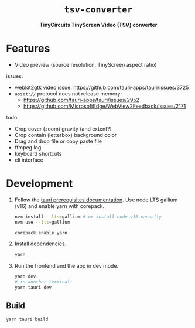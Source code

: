 <div align="center">
  <h1><code>tsv-converter</code></h1>
  <p><strong>TinyCircuits TinyScreen Video (TSV) converter</strong></p>
</div>

# Features

- Video preview (source resolution, TinyScreen aspect ratio)

issues:

- webkit2gtk video issue: https://github.com/tauri-apps/tauri/issues/3725
- `asset://` protocol does not release memory:
  - https://github.com/tauri-apps/tauri/issues/2952
  - https://github.com/MicrosoftEdge/WebView2Feedback/issues/2171

todo:

- Crop cover (zoom) gravity (and extent?)
- Crop contain (letterbox) background color
- Drag and drop file or copy paste file
- ffmpeg log
- keyboard shortcuts
- cli interface

# Development

1. Follow the [tauri prerequisites documentation](https://tauri.studio/docs/getting-started/prerequisites).
   Use node LTS gallium (v16) and enable yarn with corepack.

   ```sh
   nvm install --lts=gallium # or install node v16 manually
   nvm use --lts=gallium

   corepack enable yarn
   ```

2. Install dependencies.

   ```sh
   yarn
   ```

3. Run the frontend and the app in dev mode.

   ```sh
   yarn dev
   # in another terminal:
   yarn tauri dev
   ```

## Build

```sh
yarn tauri build
```
